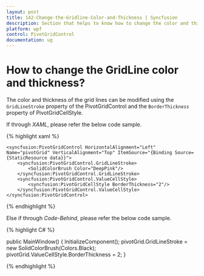 ```yaml
---
layout: post
title: 142-Change-the-Gridline-Color-and-Thickness | Syncfusion
description: Section that helps to know how to change the color and thickness of grid lines in pivot grid control.
platform: wpf
control: PivotGridControl
documentation: ug
---
```


# How to change the GridLine color and thickness?

The color and thickness of the grid lines can be modified using the `GridLineStroke` property of the PivotGridControl and the `BorderThickness` property of PivotGridCellStyle.

If through *XAML*, please refer the below code sample.

{% highlight xaml %}

    <syncfusion:PivotGridControl HorizontalAlignment="Left" Name="pivotGrid" VerticalAlignment="Top" ItemSource="{Binding Source={StaticResource data}}">
        <syncfusion:PivotGridControl.GridLineStroke>
            <SolidColorBrush Color="DeepPink"/>
        </syncfusion:PivotGridControl.GridLineStroke>
        <syncfusion:PivotGridControl.ValueCellStyle>
            <syncfusion:PivotGridCellStyle BorderThickness="2"/>
        </syncfusion:PivotGridControl.ValueCellStyle>
    </syncfusion:PivotGridControl>
     
{% endhighlight %}

Else if through *Code-Behind*, please refer the below code sample.

{% highlight C# %}

public MainWindow() {
    InitializeComponent();
    pivotGrid.GridLineStroke = new SolidColorBrush(Colors.Black);
    pivotGrid.ValueCellStyle.BorderThickness = 2;
}
		
{% endhighlight %}


